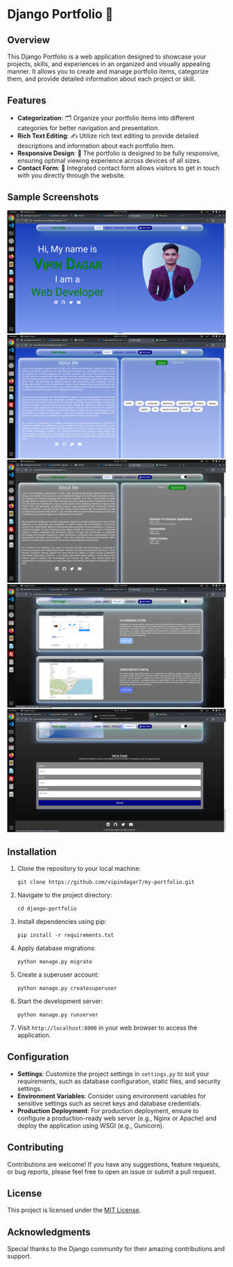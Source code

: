 # Django Portfolio 🚀

## Overview
This Django Portfolio is a web application designed to showcase your projects, skills, and experiences in an organized and visually appealing manner. It allows you to create and manage portfolio items, categorize them, and provide detailed information about each project or skill.

## Features

- **Categorization**: 🗂 Organize your portfolio items into different categories for better navigation and presentation.
- **Rich Text Editing**: ✍️ Utilize rich text editing to provide detailed descriptions and information about each portfolio item.
- **Responsive Design**: 📱 The portfolio is designed to be fully responsive, ensuring optimal viewing experience across devices of all sizes.
- **Contact Form**: 📧 Integrated contact form allows visitors to get in touch with you directly through the website.

## Sample Screenshots
![Screenshot 1](screenshots/screenshot1.png)
![Screenshot 2](screenshots/screenshot2.png)
![Screenshot 3](screenshots/screenshot3.png)
![Screenshot 4](screenshots/screenshot4.png)
![Screenshot 5](screenshots/screenshot5.png)
## Installation
1. Clone the repository to your local machine:

    ```
    git clone https://github.com/vipindagar7/my-portfolio.git
    ```

2. Navigate to the project directory:

    ```
    cd django-portfolio
    ```

3. Install dependencies using pip:

    ```
    pip install -r requirements.txt
    ```

4. Apply database migrations:

    ```
    python manage.py migrate
    ```

5. Create a superuser account:

    ```
    python manage.py createsuperuser
    ```

6. Start the development server:

    ```
    python manage.py runserver
    ```

7. Visit `http://localhost:8000` in your web browser to access the application.

## Configuration
- **Settings**: Customize the project settings in `settings.py` to suit your requirements, such as database configuration, static files, and security settings.
- **Environment Variables**: Consider using environment variables for sensitive settings such as secret keys and database credentials.
- **Production Deployment**: For production deployment, ensure to configure a production-ready web server (e.g., Nginx or Apache) and deploy the application using WSGI (e.g., Gunicorn).

## Contributing
Contributions are welcome! If you have any suggestions, feature requests, or bug reports, please feel free to open an issue or submit a pull request.

## License
This project is licensed under the [MIT License](LICENSE).

## Acknowledgments
Special thanks to the Django community for their amazing contributions and support.
